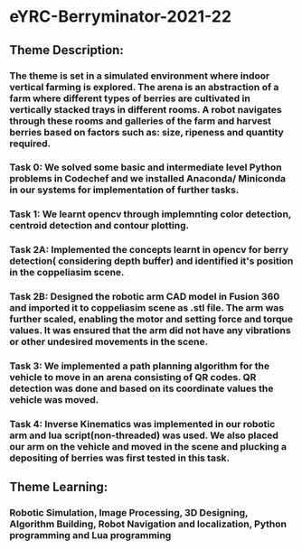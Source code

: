 # eYRC-Berryminator-2021-22

## Theme Description:

### The theme is set in a simulated environment where indoor vertical farming is explored. The arena is an abstraction of a farm where different types of berries are cultivated in vertically stacked trays in different rooms. A robot navigates through these rooms and galleries of the farm and harvest berries based on factors such as: size, ripeness and quantity required.

### Task 0: We solved some basic and intermediate level Python problems in Codechef and we installed Anaconda/ Miniconda in our systems for implementation of further tasks.
### Task 1: We learnt opencv through implemnting color detection, centroid detection and contour plotting.
### Task 2A: Implemented the concepts learnt in opencv for berry detection( considering depth buffer) and identified it's position in the coppeliasim scene.
### Task 2B: Designed the robotic arm CAD model in Fusion 360 and imported it to coppeliasim scene as .stl file. The arm was further scaled, enabling the motor and setting force and torque values. It was ensured that the arm did not have any vibrations or other undesired movements in the scene.
### Task 3: We implemented a path planning algorithm for the vehicle to move in an arena consisting of QR codes. QR detection was done and based on its coordinate values the vehicle was moved.
### Task 4: Inverse Kinematics was implemented in our robotic arm and lua script(non-threaded) was used. We also placed our arm on the vehicle and moved in the scene and plucking a depositing of berries was first tested in this task.  

## Theme Learning:

### Robotic Simulation, Image Processing, 3D Designing, Algorithm Building, Robot Navigation and localization, Python programming and Lua programming
